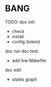# BANG

TODO:
doc init:
- check
- install
- config (token)

doc run
doc test:
- add line Makefile

doc edit
- states graph
